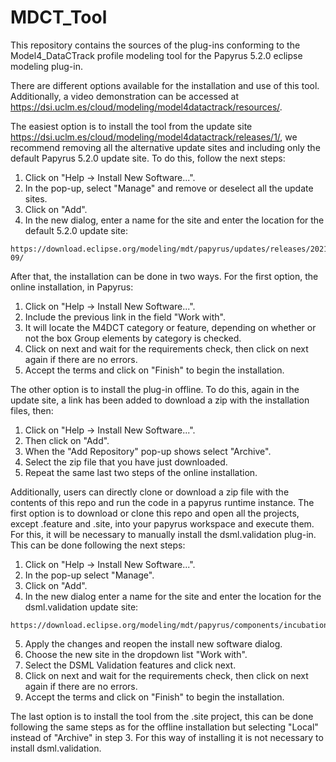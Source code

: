 # MDCT_Tool

This repository contains the sources of the plug-ins conforming to the Model4_DataCTrack profile modeling tool for the Papyrus 5.2.0 eclipse modeling plug-in.

There are different options available for the installation and use of this tool.
Additionally, a video demonstration can be accessed at https://dsi.uclm.es/cloud/modeling/model4datactrack/resources/. 

  The easiest option is to install the tool from the update site https://dsi.uclm.es/cloud/modeling/model4datactrack/releases/1/, we recommend removing all the alternative update sites and including only the default Papyrus 5.2.0 update site. To do this, follow the next steps: 
  1. Click on "Help -> Install New Software...".
  2. In the pop-up, select "Manage" and remove or deselect all the update sites.
  3. Click on "Add".
  4. In the new dialog, enter a name for the site and enter the location for the default 5.2.0 update site:
    
    https://download.eclipse.org/modeling/mdt/papyrus/updates/releases/2021-09/
    
After that, the installation can be done in two ways. For the first option, the online installation, in Papyrus:
  1. Click on "Help -> Install New Software...".
  2. Include the previous link in the field "Work with".
  3. It will locate the M4DCT category or feature, depending on whether or not the box Group elements by category is checked.
  4. Click on next and wait for the requirements check, then click on next again if there are no errors.  
  5. Accept the terms and click on "Finish" to begin the installation.
      
The other option is to install the plug-in offline. To do this, again in the update site, a link has been added to download a zip with the installation files, then:
  1. Click on "Help -> Install New Software...".
  2. Then click on "Add".
  3. When the "Add Repository" pop-up shows select "Archive".
  4. Select the zip file that you have just downloaded.
  5. Repeat the same last two steps of the online installation. 
  
Additionally, users can directly clone or download a zip file with the contents of this repo and run the code in a papyrus runtime instance. The first option is to download or clone this repo and open all the projects, except .feature and .site, into your papyrus workspace and execute them. For this, it will be necessary to manually install the dsml.validation plug-in. This can be done following the next steps:  
  1. Click on "Help -> Install New Software...".
  2. In the pop-up select "Manage".
  3. Click on "Add".
  4. In the new dialog enter a name for the site and enter the location for the dsml.validation update site:

    https://download.eclipse.org/modeling/mdt/papyrus/components/incubation/dsml.validation/updates/oxygen/1.2.0/

  5. Apply the changes and reopen the install new software dialog.
  6. Choose the new site in the dropdown list "Work with".
  7. Select the DSML Validation features and click next.
  8. Click on next and wait for the requirements check, then click on next again if there are no errors.
  9. Accept the terms and click on "Finish" to begin the installation. 
  
  The last option is to install the tool from the .site project, this can be done following the same steps as for the offline installation but selecting "Local" instead of "Archive" in step 3. For this way of installing it is not necessary to install dsml.validation.
